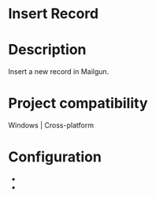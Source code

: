 ﻿# Insert Record

# Description

Insert a new record in Mailgun.

# Project compatibility

Windows | Cross-platform

# Configuration

* 
*
